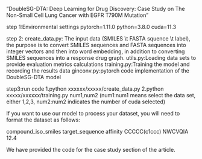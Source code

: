 “DoubleSG-DTA: Deep Learning for Drug Discovery: Case Study on The Non-Small Cell Lung Cancer with EGFR T790M Mutation”

step 1:Environmental settings
pytorch=1.11.0
python=3.8.0
cuda=11.3


step 2:
create_data.py: The input data (SMILES \t FASTA squence \t label), the purpose is to convert SMILES sequences and FASTA sequences into integer vectors and then into word embedding, in addition to converting SMILES sequences into a response drug graph.
utils.py:Loading data sets to provide evaluation metrics calculations
training.py:Training the model and recording the results data
ginconv.py:pytorch code implementation of the DoubleSG-DTA model


step3:run code
1.python xxxxxx/xxxxx/create_data.py
2.python xxxxx/xxxxxx/training.py num1,num2   (num1:num1 means select the data set, either 1,2,3,  num2:num2 indicates the number of cuda selected)

If you want to use our model to process your dataset, you will need to format the dataset as follows:

compound_iso_smiles     target_sequence     affinity
CCCCC(c1ccc)            NWCVQIA               12.4



We have provided the code for the case study section of the article.

